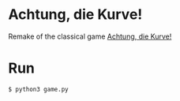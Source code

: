 # Achtung, die Kurve!

Remake of the classical game [Achtung, die Kurve!](https://en.wikipedia.org/wiki/Achtung,_die_Kurve!)

# Run

```bash
$ python3 game.py
```

